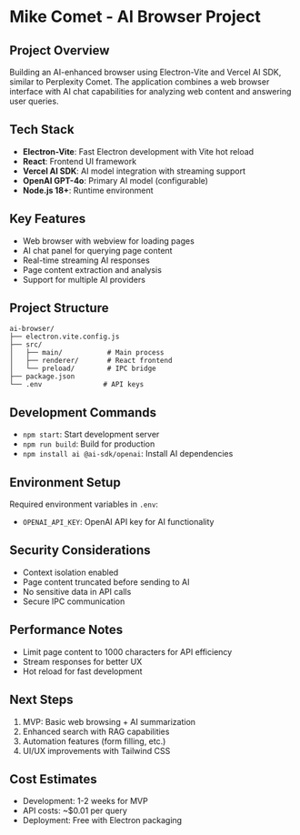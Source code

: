 # Mike Comet - AI Browser Project

## Project Overview
Building an AI-enhanced browser using Electron-Vite and Vercel AI SDK, similar to Perplexity Comet. The application combines a web browser interface with AI chat capabilities for analyzing web content and answering user queries.

## Tech Stack
- **Electron-Vite**: Fast Electron development with Vite hot reload
- **React**: Frontend UI framework
- **Vercel AI SDK**: AI model integration with streaming support
- **OpenAI GPT-4o**: Primary AI model (configurable)
- **Node.js 18+**: Runtime environment

## Key Features
- Web browser with webview for loading pages
- AI chat panel for querying page content
- Real-time streaming AI responses
- Page content extraction and analysis
- Support for multiple AI providers

## Project Structure
```
ai-browser/
├── electron.vite.config.js
├── src/
│   ├── main/           # Main process
│   ├── renderer/       # React frontend
│   └── preload/        # IPC bridge
├── package.json
└── .env               # API keys
```

## Development Commands
- `npm start`: Start development server
- `npm run build`: Build for production
- `npm install ai @ai-sdk/openai`: Install AI dependencies

## Environment Setup
Required environment variables in `.env`:
- `OPENAI_API_KEY`: OpenAI API key for AI functionality

## Security Considerations
- Context isolation enabled
- Page content truncated before sending to AI
- No sensitive data in API calls
- Secure IPC communication

## Performance Notes
- Limit page content to 1000 characters for API efficiency
- Stream responses for better UX
- Hot reload for fast development

## Next Steps
1. MVP: Basic web browsing + AI summarization
2. Enhanced search with RAG capabilities
3. Automation features (form filling, etc.)
4. UI/UX improvements with Tailwind CSS

## Cost Estimates
- Development: 1-2 weeks for MVP
- API costs: ~$0.01 per query
- Deployment: Free with Electron packaging